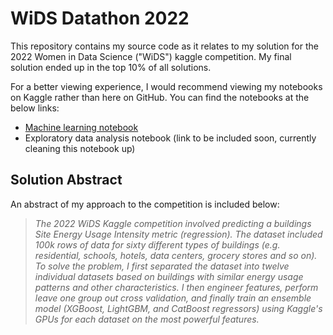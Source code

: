 # WiDS Datathon 2022

This repository contains my source code as it relates to my solution for the 2022 Women in Data Science ("WiDS") kaggle competition.  My final solution ended up in the top 10% of all solutions.

For a better viewing experience, I would recommend viewing my notebooks on Kaggle rather than here on GitHub.  You can find the notebooks at the below links:

- [Machine learning notebook](https://www.kaggle.com/nicojv/wids-datathon-2022-ensemble-learning-top-10)
- Exploratory data analysis notebook (link to be included soon, currently cleaning this notebook up)

## Solution Abstract

An abstract of my approach to the competition is included below:

>  *The 2022 WiDS Kaggle competition involved predicting a buildings Site Energy Usage Intensity metric (regression).  The dataset included 100k rows of data for sixty different types of buildings (e.g. residential, schools, hotels, data centers, grocery stores and so on).  To solve the problem, I first separated the dataset into twelve individual datasets based on buildings with similar energy usage patterns and other characteristics. I then engineer features, perform leave one group out cross validation, and finally train an ensemble model (XGBoost, LightGBM, and CatBoost regressors) using Kaggle's GPUs for each dataset on the most powerful features.*
